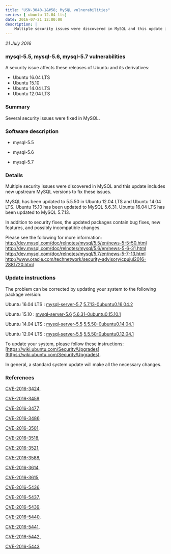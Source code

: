 ```yaml
---
title: "USN-3040-1&#58; MySQL vulnerabilities"
series: [ ubuntu-12.04-lts]
date: 2016-07-21 12:00:00
description: |
    Multiple security issues were discovered in MySQL and this update includes new upstream MySQL versions to fix these issues.
--- 
```

 
 

*21 July 2016*

### mysql-5.5, mysql-5.6, mysql-5.7 vulnerabilities

A security issue affects these releases of Ubuntu and its derivatives:

* Ubuntu 16.04 LTS
* Ubuntu 15.10
* Ubuntu 14.04 LTS
* Ubuntu 12.04 LTS

### Summary

Several security issues were fixed in MySQL. 

### Software description

* mysql-5.5 

* mysql-5.6 

* mysql-5.7 

### Details

Multiple security issues were discovered in MySQL and this update includes new upstream MySQL versions to fix these issues.

MySQL has been updated to 5.5.50 in Ubuntu 12.04 LTS and Ubuntu 14.04 LTS. Ubuntu 15.10 has been updated to MySQL 5.6.31. Ubuntu 16.04 LTS has been updated to MySQL 5.7.13.

In addition to security fixes, the updated packages contain bug fixes, new features, and possibly incompatible changes.

Please see the following for more information: http://dev.mysql.com/doc/relnotes/mysql/5.5/en/news-5-5-50.html http://dev.mysql.com/doc/relnotes/mysql/5.6/en/news-5-6-31.html http://dev.mysql.com/doc/relnotes/mysql/5.7/en/news-5-7-13.html http://www.oracle.com/technetwork/security-advisory/cpujul2016-2881720.html 

### Update instructions

The problem can be corrected by updating your system to the following package version:

Ubuntu 16.04 LTS
 : [mysql-server-5.7](https://launchpad.net/ubuntu/+source/mysql-5.7) <span> [5.7.13-0ubuntu0.16.04.2](https://launchpad.net/ubuntu/+source/mysql-5.7/5.7.13-0ubuntu0.16.04.2) </span> 

Ubuntu 15.10
 : [mysql-server-5.6](https://launchpad.net/ubuntu/+source/mysql-5.6) <span> [5.6.31-0ubuntu0.15.10.1](https://launchpad.net/ubuntu/+source/mysql-5.6/5.6.31-0ubuntu0.15.10.1) </span> 

Ubuntu 14.04 LTS
 : [mysql-server-5.5](https://launchpad.net/ubuntu/+source/mysql-5.5) <span> [5.5.50-0ubuntu0.14.04.1](https://launchpad.net/ubuntu/+source/mysql-5.5/5.5.50-0ubuntu0.14.04.1) </span> 

Ubuntu 12.04 LTS
 : [mysql-server-5.5](https://launchpad.net/ubuntu/+source/mysql-5.5) <span> [5.5.50-0ubuntu0.12.04.1](https://launchpad.net/ubuntu/+source/mysql-5.5/5.5.50-0ubuntu0.12.04.1) </span> 

To update your system, please follow these instructions: [https://wiki.ubuntu.com/Security/Upgrades](https://wiki.ubuntu.com/Security/Upgrades).

In general, a standard system update will make all the necessary changes. 

### References

 
 [CVE-2016-3424](http://people.ubuntu.com/~ubuntu-security/cve/CVE-2016-3424), 

 [CVE-2016-3459](http://people.ubuntu.com/~ubuntu-security/cve/CVE-2016-3459), 

 [CVE-2016-3477](http://people.ubuntu.com/~ubuntu-security/cve/CVE-2016-3477), 

 [CVE-2016-3486](http://people.ubuntu.com/~ubuntu-security/cve/CVE-2016-3486), 

 [CVE-2016-3501](http://people.ubuntu.com/~ubuntu-security/cve/CVE-2016-3501), 

 [CVE-2016-3518](http://people.ubuntu.com/~ubuntu-security/cve/CVE-2016-3518), 

 [CVE-2016-3521](http://people.ubuntu.com/~ubuntu-security/cve/CVE-2016-3521), 

 [CVE-2016-3588](http://people.ubuntu.com/~ubuntu-security/cve/CVE-2016-3588), 

 [CVE-2016-3614](http://people.ubuntu.com/~ubuntu-security/cve/CVE-2016-3614), 

 [CVE-2016-3615](http://people.ubuntu.com/~ubuntu-security/cve/CVE-2016-3615), 

 [CVE-2016-5436](http://people.ubuntu.com/~ubuntu-security/cve/CVE-2016-5436), 

 [CVE-2016-5437](http://people.ubuntu.com/~ubuntu-security/cve/CVE-2016-5437), 

 [CVE-2016-5439](http://people.ubuntu.com/~ubuntu-security/cve/CVE-2016-5439), 

 [CVE-2016-5440](http://people.ubuntu.com/~ubuntu-security/cve/CVE-2016-5440), 

 [CVE-2016-5441](http://people.ubuntu.com/~ubuntu-security/cve/CVE-2016-5441), 

 [CVE-2016-5442](http://people.ubuntu.com/~ubuntu-security/cve/CVE-2016-5442), 

 [CVE-2016-5443](http://people.ubuntu.com/~ubuntu-security/cve/CVE-2016-5443)
 


